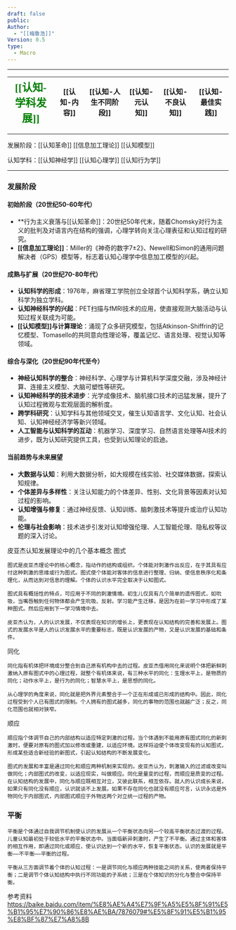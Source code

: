 ```yaml
---
draft: false
public: 
Author:
  - "[[梅鲁浩]]"
Version: 0.5
type:
  - Macro
---
```

---

| <font face="黑体" color=green size=5>[[认知-学科发展]]</font> | [[认知-内容]] | [[认知-人生不同阶段]] | [[认知-元认知]] | [[认知-不良认知]] | [[认知-最佳实践]] |
| ----------------------------------------------------- | --------- | ------------- | ---------- | ----------- | ----------- |

---

发展阶段：[[认知革命]]  [[信息加工理论]]  [[认知模型]]

认知学科：[[认知神经学]] [[认知心理学]]  [[认知行为学]]

---
### 发展阶段
#### 初始阶段（20世纪50-60年代）  
- **行为主义衰落与[[认知革命]]：20世纪50年代末，随着Chomsky对行为主义的批判及对语言内在结构的强调，心理学转向关注心理表征和认知过程的研究。  
- **[[信息加工理论]]**：Miller的《神奇的数字7±2》、Newell和Simon的通用问题解决者（GPS）模型等，标志着认知心理学中信息加工模型的兴起。  
  
#### 成熟与扩展（20世纪70-80年代）  
- **认知科学的形成**：1976年，麻省理工学院创立全球首个认知科学系，确立认知科学为独立学科。  
- **认知神经科学的兴起**：PET扫描与fMRI技术的应用，使直接观测大脑活动与认知过程关联成为可能。  
- **[[认知模型]]与计算理论**：涌现了众多研究模型，包括Atkinson-Shiffrin的记忆模型、Tomasello的共同意向性理论等，覆盖记忆、语言处理、视觉认知等领域。  
  
#### 综合与深化（20世纪90年代至今）  
- **神经认知科学的整合**：神经科学、心理学与计算机科学深度交融，涉及神经计算、连接主义模型、大脑可塑性等研究。  
- **认知神经科学的技术进步**：光学成像技术、脑机接口技术的迅猛发展，提升了认知过程微观与宏观层面的解析度。  
- **跨学科研究**：认知学科与其他领域交叉，催生认知语言学、文化认知、社会认知、认知神经经济学等新兴领域。  
- **人工智能与认知科学的互动**：机器学习、深度学习、自然语言处理等AI技术的进步，既为认知研究提供工具，也受到认知理论的启迪。  
  
#### 当前趋势与未来展望  
- **大数据与认知**：利用大数据分析，如大规模在线实验、社交媒体数据，探索认知规律。  
- **个体差异与多样性**：关注认知能力的个体差异、性别、文化背景等因素对认知过程的影响。  
- **认知增强与修复**：通过神经反馈、认知训练、脑刺激技术等提升或治疗认知功能。  
- **伦理与社会影响**：技术进步引发对认知增强伦理、人工智能伦理、隐私权等议题的深入讨论。

皮亚杰认知发展理论中的几个基本概念
 图式

	图式是皮亚杰理论中的核心概念，指动作的结构或组织。个体能对刺激作出反应，在于其具有应付这种刺激的思维或行为图式。图式使个体能对客体的信息进行整理、归纳、使信息秩序化和条理化，从而达到对信息的理解。个体的认识水平完全取决于认知图式。
	
	图式具有概括性的特点，可应用于不同的刺激情境。初生儿仅具有几个简单的遗传图式，如吮吸，当嘴唇触到任何物体都会产生吮吸、反射。学习能产生迁移，是因为在前一学习中形成了某种图式。然后应用到下一学习情境中去。
	
	皮亚杰认为，人的认识发展，不仅表现在知识的增长上，更表现在认知结构的完善和发展上。图式的发展水平是人的认识发展水平的重要标志，既是认识发展的产物，又是认识发展的基础和条件。 
	
 同化

	同化指有机体把环境成分整合到自己原有机构中去的过程。皮亚杰借用同化来说明个体把新鲜刺激纳入原有图式中的心理过程，就整个有机体来说，有三种水平的同化：生理水平上，是物质的同化；动作水平上，是行为的同化；智慧水平上，是思想的同化。
	
	从心理学的角度来说，同化就是把外界元素整合于一个正在形成或已形成的结构中。因此，同化过程受到个人已有图式的限制。个人拥有的图式越多，同化的事物的范围也就越广泛；反之，同化范围也就相对狭窄。 
	
 顺应

	顺应指个体调节自己的内部结构以适应特定刺激的过程。当个体遇到不能用原有图式同化的新刺激时，便要对原有的图式加以修改或重建，以适应环境。这样将迫使个体改变现有的认知图式，形成某些适合新经验的新图式，引起认知结构的不断发展变化。
	
	图式的发展和丰富是通过同化和顺应两种机制来实现的。皮亚杰认为，刺激输入的过滤或改变叫做同化；内部图式的改变，以适应现实，叫做顺应。同化是量变的过程，而顺应是质变的过程。在认知结构的发展中，同化与顺应既相互对立，又彼此联系，相互依存。就人的认识成长来说，如果只有同化没有顺应，认识就谈不上发展。如果不存在同化也就没有顺应可言，认识永远是外物同化于内部图式，内部图式顺应于外物这两个对立统一过程的产物。 
	
### 平衡
	平衡是个体通过自我调节机制使认识的发展从一个平衡状态向另一个较高平衡状态过渡的过程。儿童认知最初处于较低水平的平衡状态中。当面临新异刺激时，产生了不平衡。通过主体和客体的相互作用，即通过同化或顺应，使认识达到一个新的水平，恢复平衡状态。认识的发展就是平衡——不平衡——平衡的过程。
	
	平衡从三方面调节着个体的认知过程：一是调节同化与顺应两种技能之间的关系，使两者保持平衡；二是调节个体认知结构中执行不同功能的子系统；三是在个体知识的分化与整合中保持平衡。
参考资料
	https://baike.baidu.com/item/%E8%AE%A4%E7%9F%A5%E5%8F%91%E5%B1%95%E7%90%86%E8%AE%BA/7876079#%E5%8F%91%E5%B1%95%E8%BF%87%E7%A8%8B
